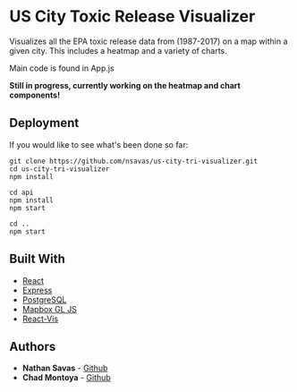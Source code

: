 # US City Toxic Release Visualizer

Visualizes all the EPA toxic release data from (1987-2017) on a map within a given city. This includes a heatmap and a variety of charts.

Main code is found in App.js

**Still in progress, currently working on the heatmap and chart components!**

## Deployment
If you would like to see what's been done so far:

```
git clone https://github.com/nsavas/us-city-tri-visualizer.git
cd us-city-tri-visualizer
npm install

cd api
npm install
npm start

cd ..
npm start
```

## Built With

* [React](https://reactjs.org/docs/getting-started.html)
* [Express](https://github.com/mpj/oauth-bridge-template)
* [PostgreSQL](https://www.heroku.com/home)
* [Mapbox GL JS](https://d3js.org/)
* [React-Vis](https://developer.spotify.com/documentation/)

## Authors

* **Nathan Savas** - [Github](https://github.com/nsavas)
* **Chad Montoya** - [Github](https://github.com/chadmontoya)